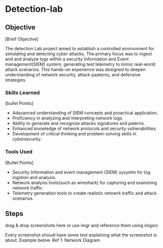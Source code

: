# Detection-lab

## Objective
[Brief Objective]

The detection Lab project aimed to establish a controlled environment for simulating and detecting cyber attacks. The primary focus was to ingest and and analyze logs within a security Information and Event management(SIEM) system, generating test telemetry to mimic real-world attack  scenarios.
This hands-on experience was designed to deepen understanding of network security, attack paaterns, and defensive strategies.

### Skills Learned
[bullet Points]
- Adavanced understanding of SIEM concepts and proactical application.
- Proficiency in analyzing and interpreting network logs.
- Ability to generate and recognize attacks signatures and paterns.
- Enhanced knowledge of network protocols and security vulnerabilities.
- Development of critical thinking and problem-solving skills in cybersecurity.

### Tools Used
[Bullet Points]
- Security Information and event management (SIEM) sysyetm for log ingstion and analysis.
- Network analysis tools(such as wireshark) for capturing and examining network traffic.
- Telemetry generation tools to create realistic netowrk  traffic  and attack scenarios.

## Steps
drag & drop screenshots here or use imgr and reference them using imgsrc

Every screenshot shoudl have some text explaining what the screenshot is about.
Example below.
Ref 1: Network Diagram
